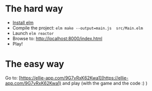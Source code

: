 # The hard way
* [Install elm](https://guide.elm-lang.org/install/elm.html)
* Compile the project: 
   ```elm make --output=main.js  src/Main.elm```
* Launch `elm reactor`
* Browse to: [http://localhost:8000/index.html](http://localhost:8000/index.html)
* Play!

# The easy way
Go to: [https://ellie-app.com/9G7vRxK62Kwa1](https://ellie-app.com/9G7vRxK62Kwa1) and play (with the game and the code :) )



